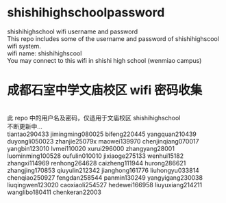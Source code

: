 # shishihighschoolpassword
shishihighschool wifi username and password
<br>This repo includes some of the username and password of shishihighscool wifi system.
<br>wifi name: shishihighscool
<br>You may connect to this wifi in shishi high school (wenmiao campus)
<br>
# 成都石室中学文庙校区 wifi 密码收集
<br>此 repo 中的用户名及密码，仅适用于文庙校区 shishihighschool 
<br>不断更新中...
<br>
tiantao290433
jimingming080025
bifeng220445
yangquan210439
duyongli050023
zhanjie25079x
maowei139970
chenjinqiang070017
yangbin123010
lvmei110020
xurui296000
zhangyang28001
luominming100528
oufulin010010
jixiaoge275133
wenhui15182
zhangxi114969
renhong264628
caizheng111944
hurong286621
zhangjing170853
qiuyulin212342
jianghong161776
liuhongyu033814
chenqiao250927
fengdan258544
panmin130249
yangyigang230038
liuqingwen123020
caoxiaoli254527
hedewei166958
liuyuxiang214211
wanglibo180411
chenkeran22003
